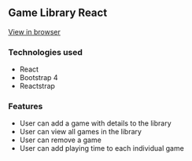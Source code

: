 ## Game Library React

[View in browser](http://edmtrv.github.io/game-library-react)

### Technologies used

- React
- Bootstrap 4
- Reactstrap

### Features

- User can add a game with details to the library
- User can view all games in the library
- User can remove a game
- User can add playing time to each individual game
